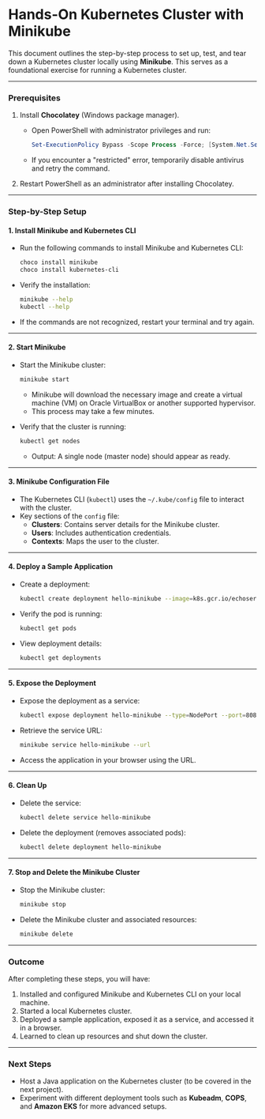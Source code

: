 # **Hands-On Kubernetes Cluster with Minikube**

This document outlines the step-by-step process to set up, test, and tear down a Kubernetes cluster locally using **Minikube**. This serves as a foundational exercise for running a Kubernetes cluster.

---

### **Prerequisites**
1. Install **Chocolatey** (Windows package manager).  
   - Open PowerShell with administrator privileges and run:  
     ```powershell
     Set-ExecutionPolicy Bypass -Scope Process -Force; [System.Net.ServicePointManager]::SecurityProtocol = [System.Net.ServicePointManager]::SecurityProtocol -bor 3072; iex ((New-Object System.Net.WebClient).DownloadString('https://community.chocolatey.org/install.ps1'))
     ```
   - If you encounter a "restricted" error, temporarily disable antivirus and retry the command.

2. Restart PowerShell as an administrator after installing Chocolatey.

---

### **Step-by-Step Setup**

#### **1. Install Minikube and Kubernetes CLI**
- Run the following commands to install Minikube and Kubernetes CLI:
  ```powershell
  choco install minikube
  choco install kubernetes-cli
  ```
- Verify the installation:
  ```bash
  minikube --help
  kubectl --help
  ```
- If the commands are not recognized, restart your terminal and try again.

---

#### **2. Start Minikube**
- Start the Minikube cluster:
  ```bash
  minikube start
  ```
  - Minikube will download the necessary image and create a virtual machine (VM) on Oracle VirtualBox or another supported hypervisor.
  - This process may take a few minutes.

- Verify that the cluster is running:
  ```bash
  kubectl get nodes
  ```
  - Output: A single node (master node) should appear as ready.

---

#### **3. Minikube Configuration File**
- The Kubernetes CLI (`kubectl`) uses the `~/.kube/config` file to interact with the cluster.
- Key sections of the `config` file:
  - **Clusters**: Contains server details for the Minikube cluster.
  - **Users**: Includes authentication credentials.
  - **Contexts**: Maps the user to the cluster.

---

#### **4. Deploy a Sample Application**
- Create a deployment:
  ```bash
  kubectl create deployment hello-minikube --image=k8s.gcr.io/echoserver:1.4
  ```
- Verify the pod is running:
  ```bash
  kubectl get pods
  ```
- View deployment details:
  ```bash
  kubectl get deployments
  ```

---

#### **5. Expose the Deployment**
- Expose the deployment as a service:
  ```bash
  kubectl expose deployment hello-minikube --type=NodePort --port=8080
  ```
- Retrieve the service URL:
  ```bash
  minikube service hello-minikube --url
  ```
- Access the application in your browser using the URL.

---

#### **6. Clean Up**
- Delete the service:
  ```bash
  kubectl delete service hello-minikube
  ```
- Delete the deployment (removes associated pods):
  ```bash
  kubectl delete deployment hello-minikube
  ```

---

#### **7. Stop and Delete the Minikube Cluster**
- Stop the Minikube cluster:
  ```bash
  minikube stop
  ```
- Delete the Minikube cluster and associated resources:
  ```bash
  minikube delete
  ```

---

### **Outcome**
After completing these steps, you will have:
1. Installed and configured Minikube and Kubernetes CLI on your local machine.
2. Started a local Kubernetes cluster.
3. Deployed a sample application, exposed it as a service, and accessed it in a browser.
4. Learned to clean up resources and shut down the cluster.

---

### **Next Steps**
- Host a Java application on the Kubernetes cluster (to be covered in the next project).
- Experiment with different deployment tools such as **Kubeadm**, **COPS**, and **Amazon EKS** for more advanced setups.
